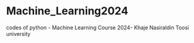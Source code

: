 # Machine_Learning2024
codes of python - Machine Learning Course 2024- Khaje Nasiraldin Toosi university
